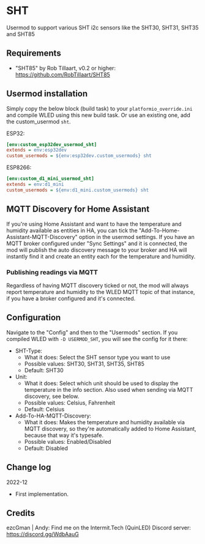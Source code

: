# SHT

Usermod to support various SHT i2c sensors like the SHT30, SHT31, SHT35 and SHT85

## Requirements

* "SHT85" by Rob Tillaart, v0.2 or higher: <https://github.com/RobTillaart/SHT85>

## Usermod installation

Simply copy the below block (build task) to your `platformio_override.ini` and compile WLED using this new build task. Or use an existing one, add the custom_usermod `sht`.

ESP32:

```ini
[env:custom_esp32dev_usermod_sht]
extends = env:esp32dev
custom_usermods = ${env:esp32dev.custom_usermods} sht
```

ESP8266:

```ini
[env:custom_d1_mini_usermod_sht]
extends = env:d1_mini
custom_usermods = ${env:d1_mini.custom_usermods} sht
```

## MQTT Discovery for Home Assistant

If you're using Home Assistant and want to have the temperature and humidity available as entities in HA, you can tick the "Add-To-Home-Assistant-MQTT-Discovery" option in the usermod settings. If you have an MQTT broker configured under "Sync Settings" and it is connected, the mod will publish the auto discovery message to your broker and HA will instantly find it and create an entity each for the temperature and humidity.

### Publishing readings via MQTT

Regardless of having MQTT discovery ticked or not, the mod will always report temperature and humidity to the WLED MQTT topic of that instance, if you have a broker configured and it's connected.

## Configuration

Navigate to the "Config" and then to the "Usermods" section. If you compiled WLED with `-D USERMOD_SHT`, you will see the config for it there:

* SHT-Type:
  * What it does: Select the SHT sensor type you want to use
  * Possible values: SHT30, SHT31, SHT35, SHT85
  * Default: SHT30
* Unit:
  * What it does: Select which unit should be used to display the temperature in the info section. Also used when sending via MQTT discovery, see below.
  * Possible values: Celsius, Fahrenheit
  * Default: Celsius
* Add-To-HA-MQTT-Discovery:
  * What it does: Makes the temperature and humidity available via MQTT discovery, so they're automatically added to Home Assistant, because that way it's typesafe.
  * Possible values: Enabled/Disabled
  * Default: Disabled

## Change log

2022-12

* First implementation.

## Credits

ezcGman | Andy: Find me on the Intermit.Tech (QuinLED) Discord server: <https://discord.gg/WdbAauG>
